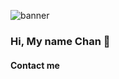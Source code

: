 ![banner](https://user-images.githubusercontent.com/69392580/122225883-a79c4f80-cedf-11eb-8f63-ef7ca51886cf.png)
### Hi, My name Chan 👋
#### Contact me 



<!--
![banner](https://user-images.githubusercontent.com/69392580/122225883-a79c4f80-cedf-11eb-8f63-ef7ca51886cf.png)
**chan1010/chan1010** is a ✨ _special_ ✨ repository because its `README.md` (this file) appears on your GitHub profile.
<img src="https://user-images.githubusercontent.com/69392580/122225883-a79c4f80-cedf-11eb-8f63-ef7ca51886cf.png" alt="banner">

Here are some ideas to get you started:

- 🔭 I’m currently working on ...
- 🌱 I’m currently learning ...
- 👯 I’m looking to collaborate on ...
- 🤔 I’m looking for help with ...
- 💬 Ask me about ...
- 📫 How to reach me: ...
- 😄 Pronouns: ...
- ⚡ Fun fact: ...
-->
